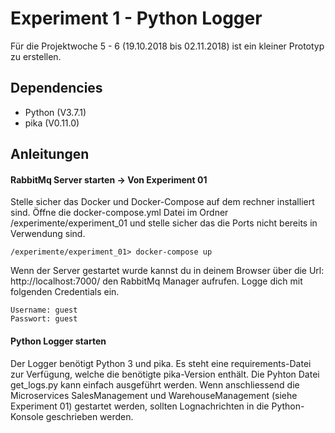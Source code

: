 # Experiment 1 - Python Logger
Für die Projektwoche 5 - 6 (19.10.2018 bis 02.11.2018) ist ein kleiner Prototyp zu erstellen.


## Dependencies
- Python (V3.7.1)
- pika (V0.11.0)

## Anleitungen
#### RabbitMq Server starten -> Von Experiment 01
Stelle sicher das Docker und Docker-Compose auf dem rechner installiert sind.
Öffne die docker-compose.yml Datei im Ordner /experimente/experiment_01 und stelle sicher das die Ports nicht bereits in Verwendung sind.
```
/experimente/experiment_01> docker-compose up
```
Wenn der Server gestartet wurde kannst du in deinem Browser über die Url: http://localhost:7000/ den RabbitMq Manager aufrufen. Logge dich mit folgenden Credentials ein.
```
Username: guest
Passwort: guest
```
#### Python Logger starten
Der Logger benötigt Python 3 und pika. Es steht eine requirements-Datei zur Verfügung, welche die benötigte pika-Version enthält. Die Pyhton Datei get_logs.py kann einfach
ausgeführt werden. Wenn anschliessend die Microservices SalesManagement und WarehouseManagement (siehe Experiment 01) gestartet werden, sollten Lognachrichten in die Python-Konsole geschrieben werden.